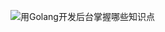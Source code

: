 ![用Golang开发后台掌握哪些知识点](https://user-images.githubusercontent.com/87457873/142867348-6ec677a7-9c9c-468b-ab36-6ca719492cfa.png)
